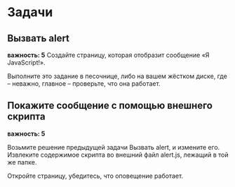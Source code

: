 # Задачи

## Вызвать alert

**важность: 5**
Создайте страницу, которая отобразит сообщение «Я JavaScript!».

Выполните это задание в песочнице, либо на вашем жёстком диске, где – неважно, главное – проверьте, что она работает.

## Покажите сообщение с помощью внешнего скрипта

**важность: 5**

Возьмите решение предыдущей задачи Вызвать alert, и измените его. Извлеките содержимое скрипта во внешний файл alert.js, лежащий в той же папке.

Откройте страницу, убедитесь, что оповещение работает.
